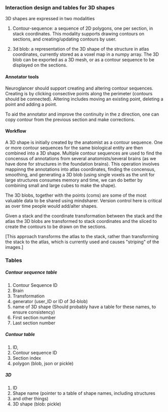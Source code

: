 ### Interaction design and tables for 3D shapes

3D shapes are expressed in two modalities

1. Contour-sequence: a sequence of 2D polygons, one per section, in
stack coordinates. This modality supports drawing contours on
sections, and creating/updating contours by user.

2. 3d blob: a representation of the 3D shape of the structure in
atlas coordinates, currently stored as a voxel map in a numpy
array. The 3D blob can be exported as a 3D mesh, or as
a contour sequence to be displayed on the sections.

#### Annotator tools

Neuroglancer should support creating and altering contour
sequences. Creating is by clicking consective points along the
perimeter (contours should be connected). Altering includes moving an
existing point, deleting a point and adding a point.

To aid the annotator and improve the continuity in the z direction,
one can copy contour from the previous section and make corrections.

#### Workflow

A 3D shape is initially created by the anatomist as a contour
sequence. One or more contour sequences for the same biological entity
are then combined into a 3D shape. Multiple contour sequences are used
to find the concensus of annotations from several anatomists/several brains (as we
have done for structures in the foundation brains). This operation
involves mappinng the annotations into atlas coordinates, finding the
concensus, smoothing, and generating a 3D blob (using single
voxels as the unit for large structures consumes memory and time, we
can do better by combining small and large cubes to make the shape).

The 3D blobs, together with the points (coms) are  some of the most valuable
data to be shared using mindsharer. Version control here is critical
as over time people would add/alter shapes.

Given a stack and the coordinate transformation between the stack and
the atlas the 3D blobs are transformed to stack coordinates and the
sliced to create the contours to be drawn on the sections. 

[This approach transforms the atlas to the stack, rather than transforming the stack to the atlas, which is currently used and causes "striping" of the images.]


### Tables

##### Contour sequence table
1. Contour Sequence ID
1. Brain  
1. Transformation  
1. generator (user_ID or ID of 3d-blob)  
1. name of 3D shape (Should probably have a table for these names, to
ensure consistency)  
1. First section number  
1. Last section number   

##### Contour table
1. ID,
1. Contour sequence ID
1. Section index
1. polygon (blob, json or pickle)

##### 3D 

1. ID
1. Shape name (pointer to a table of shape names, including structures
1. and other things)
1. 3D shape (blob: pickle)
